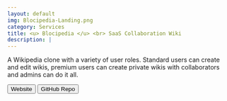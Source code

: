 ```yaml
---
layout: default
img: Blocipedia-Landing.png
category: Services
title: <u> Blocipedia </u> <br> SaaS Collaboration Wiki
description: |
---
```

A Wikipedia clone with a variety of user roles. Standard users can create and edit wikis, premium users can create private wikis with collaborators and admins can do it all.

<a href="http://bwieber-blocipedia.herokuapp.com/"><button type="button" class="btn btn-default">Website</button></a>
<a href="https://github.com/BWieber/Blocipedia"><button type="button" class="btn btn-default">GitHub Repo</button></a>

